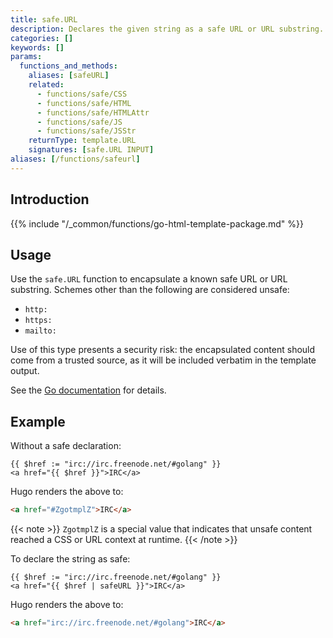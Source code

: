 ```yaml
---
title: safe.URL
description: Declares the given string as a safe URL or URL substring.
categories: []
keywords: []
params:
  functions_and_methods:
    aliases: [safeURL]
    related:
      - functions/safe/CSS
      - functions/safe/HTML
      - functions/safe/HTMLAttr
      - functions/safe/JS
      - functions/safe/JSStr
    returnType: template.URL
    signatures: [safe.URL INPUT]
aliases: [/functions/safeurl]
---
```


## Introduction

{{% include "/_common/functions/go-html-template-package.md" %}}

## Usage

Use the `safe.URL` function to encapsulate a known safe URL or URL substring. Schemes other than the following are considered unsafe:

- `http:`
- `https:`
- `mailto:`

Use of this type presents a security risk: the encapsulated content should come from a trusted source, as it will be included verbatim in the template output.

See the [Go documentation] for details.

[Go documentation]: https://pkg.go.dev/html/template#URL

## Example

Without a safe declaration:

```go-html-template
{{ $href := "irc://irc.freenode.net/#golang" }}
<a href="{{ $href }}">IRC</a>
```

Hugo renders the above to:

```html
<a href="#ZgotmplZ">IRC</a>
```

{{< note >}}
`ZgotmplZ` is a special value that indicates that unsafe content reached a CSS or URL context at runtime.
{{< /note >}}

To declare the string as safe:

```go-html-template
{{ $href := "irc://irc.freenode.net/#golang" }}
<a href="{{ $href | safeURL }}">IRC</a>
```

Hugo renders the above to:

```html
<a href="irc://irc.freenode.net/#golang">IRC</a>
```
